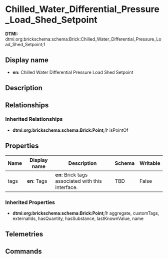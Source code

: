 # Chilled_Water_Differential_Pressure_Load_Shed_Setpoint
**DTMI:** dtmi:org:brickschema:schema:Brick:Chilled_Water_Differential_Pressure_Load_Shed_Setpoint;1
## Display name
- **en:** Chilled Water Differential Pressure Load Shed Setpoint
## Description
## Relationships
### Inherited Relationships
* **dtmi:org:brickschema:schema:Brick:Point;1:** isPointOf
## Properties
|Name|Display name|Description|Schema|Writable|
|-|-|-|-|-|
|tags|**en**: Tags|**en**: Brick tags associated with this interface.|TBD|False|
### Inherited Properties
* **dtmi:org:brickschema:schema:Brick:Point;1:** aggregate, customTags, externalIds, hasQuantity, hasSubstance, lastKnownValue, name
## Telemetries
## Commands
